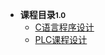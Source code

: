 * **课程目录<small>1.0</small>**
  * [C语言程序设计](盐城工学院课程攻略共享计划/C%E8%AF%AD%E8%A8%80%E7%A8%8B%E5%BA%8F%E8%AE%BE%E8%AE%A1/1.md) 
  * [PLC课程设计](盐城工学院课程攻略共享计划/PLC%E8%AF%BE%E7%A8%8B%E8%AE%BE%E8%AE%A1/1.md)
 
